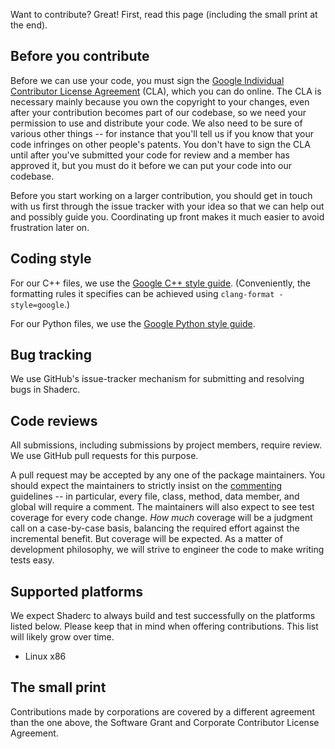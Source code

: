 Want to contribute? Great! First, read this page (including the small print at the end).

## Before you contribute

Before we can use your code, you must sign the
[Google Individual Contributor License Agreement](https://developers.google.com/open-source/cla/individual?csw=1)
(CLA), which you can do online. The CLA is necessary mainly because you own the
copyright to your changes, even after your contribution becomes part of our
codebase, so we need your permission to use and distribute your code. We also
need to be sure of various other things -- for instance that you'll tell us if
you know that your code infringes on other people's patents. You don't have to
sign the CLA until after you've submitted your code for review and a member has
approved it, but you must do it before we can put your code into our codebase.

Before you start working on a larger contribution, you should get in touch with
us first through the issue tracker with your idea so that we can help out and
possibly guide you. Coordinating up front makes it much easier to avoid
frustration later on.

## Coding style

For our C++ files, we use the
[Google C++ style guide](http://google-styleguide.googlecode.com/svn/trunk/cppguide.html).
(Conveniently, the formatting rules it specifies can be achieved using
`clang-format -style=google`.)

For our Python files, we use the
[Google Python style guide](https://google-styleguide.googlecode.com/svn/trunk/pyguide.html).

## Bug tracking

We use GitHub's issue-tracker mechanism for submitting and resolving bugs in
Shaderc.

## Code reviews

All submissions, including submissions by project members, require review. We
use GitHub pull requests for this purpose.

A pull request may be accepted by any one of the package maintainers.  You
should expect the maintainers to strictly insist on the
[commenting](http://google-styleguide.googlecode.com/svn/trunk/cppguide.html#Comments)
guidelines -- in particular, every file, class, method, data member, and global
will require a comment.  The maintainers will also expect to see test coverage
for every code change.  _How much_ coverage will be a judgment call on a
case-by-case basis, balancing the required effort against the incremental
benefit.  But coverage will be expected.  As a matter of development philosophy,
we will strive to engineer the code to make writing tests easy.

## Supported platforms

We expect Shaderc to always build and test successfully on the platforms listed
below.  Please keep that in mind when offering contributions.  This list will
likely grow over time.

* Linux x86

## The small print

Contributions made by corporations are covered by a different agreement than
the one above, the Software Grant and Corporate Contributor License Agreement.
